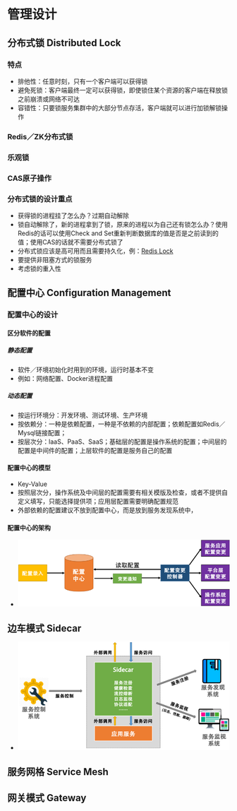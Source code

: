# 管理设计

## 分布式锁 Distributed Lock

### 特点

- 排他性：任意时刻，只有一个客户端可以获得锁
- 避免死锁：客户端最终一定可以获得锁，即使锁住某个资源的客户端在释放锁之前崩溃或网络不可达
- 容错性：只要锁服务集群中的大部分节点存活，客户端就可以进行加锁解锁操作

### Redis／ZK分布式锁
### 乐观锁
### CAS原子操作

### 分布式锁的设计重点

- 获得锁的进程挂了怎么办？过期自动解除
- 锁自动解除了，新的进程拿到了锁，原来的进程以为自己还有锁怎么办？使用Redis的话可以使用Check and Set重新判断数据库的值是否是之前读到的值；使用CAS的话就不需要分布式锁了
- 分布式锁应该是高可用而且需要持久化，例：[Redis Lock](https://redis.io/topics/distlock)
- 要提供非阻塞方式的锁服务
- 考虑锁的重入性

## 配置中心 Configuration Management

### 配置中心的设计

#### 区分软件的配置

##### 静态配置

- 软件／环境初始化时用到的环境，运行时基本不变
- 例如：网络配置、Docker进程配置

##### 动态配置

- 按运行环境分：开发环境、测试环境、生产环境
- 按依赖分：一种是依赖配置，一种是不依赖的内部配置；依赖配置如Redis／Mysql链接配置；
- 按层次分：laaS、PaaS、SaaS；基础层的配置是操作系统的配置；中间层的配置是中间件的配置；上层软件的配置是服务自己的配置

#### 配置中心的模型

- Key-Value
- 按照层次分，操作系统及中间层的配置需要有相关模版及检查，或者不提供自定义填写，只能选择提供项；应用层配置需要明确配置规范
- 外部依赖的配置建议不放到配置中心，而是放到服务发现系统中，

#### 配置中心的架构

- ![大概的架构](config.png)

## 边车模式 Sidecar

- ![边车模式结构](sidecar.png)

## 服务网格 Service Mesh

## 网关模式 Gateway
